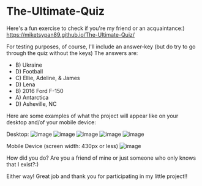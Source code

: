 # The-Ultimate-Quiz

Here's a fun exercise to check if you're my friend or an acquaintance:)
https://miketsypan89.github.io/The-Ultimate-Quiz/

For testing purposes, of course, I'll include an answer-key (but do try to go through the quiz without the keys)
The answers are: 
  - B) Ukraine
  - D) Football
  - C) Ellie, Adeline, & James
  - D) Lena
  - B) 2016 Ford F-150
  - A) Antarctica
  - D) Asheville, NC

Here are some examples of what the project will appear like on your desktop and/of your mobile device:

Desktop:
![image](https://user-images.githubusercontent.com/124936942/226450780-7c9cbcd4-8f07-45ef-a0ff-ae8c2053c4b4.png)
![image](https://user-images.githubusercontent.com/124936942/226450908-ec15b36e-5da1-4860-a9e0-021e01dadd27.png)
![image](https://user-images.githubusercontent.com/124936942/226451030-6b0689d2-3a9d-475f-ae37-983a19e4e1ec.png)
![image](https://user-images.githubusercontent.com/124936942/226451184-d823e250-e355-447f-81bd-3809b4983d0f.png)
![image](https://user-images.githubusercontent.com/124936942/226451415-3aca2772-6545-40a3-92fa-9de9c904519b.png)


Mobile Device (screen width: 430px or less)
![image](https://user-images.githubusercontent.com/124936942/226452291-2441cd82-33ca-4b59-ae0b-784538ba5310.png)




How did you do? Are you a friend of mine or just someone who only knows that I exist?:)

Either way! Great job and thank you for participating in my little project!!
